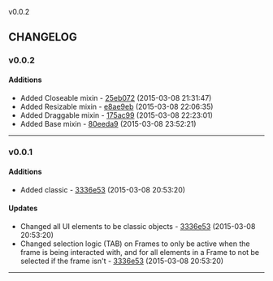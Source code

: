 v0.0.2

## CHANGELOG

### v0.0.2

#### Additions

* Added Closeable mixin - [25eb072](https://github.com/adonaac/thranduil/commit/25eb0723ad88bf487683e7e733b3bc6006a3eda4) (2015-03-08 21:31:47)
* Added Resizable mixin - [e8ae9eb](https://github.com/adonaac/thranduil/commit/e8ae9eb926894473d8a0aa625e166c9d4ad16580) (2015-03-08 22:06:35)
* Added Draggable mixin - [175ac99](https://github.com/adonaac/thranduil/commit/175ac997876852c95f7cc775dcd152ab4b53ce99) (2015-03-08 22:23:01)
* Added Base mixin - [80eeda9](https://github.com/adonaac/thranduil/commit/80eeda9e087887d2f47c8cee69290255d924c4e3) (2015-03-08 23:52:21)

---

### v0.0.1

#### Additions

* Added classic - [3336e53](https://github.com/adonaac/thranduil/commit/3336e531f682f9b3b64224009495c90570e51c25) (2015-03-08 20:53:20)

#### Updates

* Changed all UI elements to be classic objects - [3336e53](https://github.com/adonaac/thranduil/commit/3336e531f682f9b3b64224009495c90570e51c25) (2015-03-08 20:53:20)
* Changed selection logic (TAB) on Frames to only be active when the frame is being interacted with, and for all elements in a Frame to not be selected if the frame isn't - [3336e53](https://github.com/adonaac/thranduil/commit/3336e531f682f9b3b64224009495c90570e51c25) (2015-03-08 20:53:20)

---

